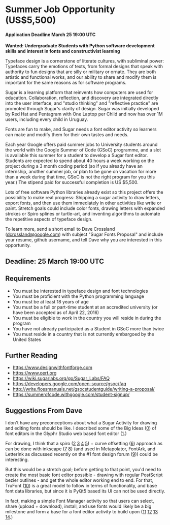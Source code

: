 # Summer Job Opportunity (US$5,500)

#### Application Deadline March 25 19:00 UTC

**Wanted: Undergraduate Students with Python software development skills and interest in fonts and constructivist learning**

Typeface design is a cornerstone of literate cultures, with subliminal power: Typefaces carry the emotions of texts, from formal designs that speak with authority to fun designs that are silly or military or ornate. They are both artistic and functional works, and our ability to share and modify them is important for the same reasons as for software programs. 

Sugar is a learning platform that reinvents how computers are used for education. Collaboration, reflection, and discovery are integrated directly into the user interface, and "studio thinking" and "reflective practice" are promoted through Sugar's clarity of design. Sugar was initially developed by Red Hat and Pentagram with One Laptop per Child and now has over 1M users, including every child in Uruguay.

Fonts are fun to make, and Sugar needs a font editor activity so learners can make and modify them for their own tastes and needs.

Each year Google offers paid summer jobs to University students around the world with the Google Summer of Code (GSoC) programme, and a slot is available this summer for a student to develop a Sugar font editor. Students are expected to spend about 40 hours a week working on the project during a 3 month coding period (so if you already have an internship, another summer job, or plan to be gone on vacation for more than a week during that time, GSoC is not the right program for you this year.) The stipend paid for successful completion is US $5,500. 

Lots of free software Python libraries already exist so this project offers the possibility to make real progress: Shipping a sugar activity to draw letters, export fonts, and then use them immediately in other activities like write or paint. Stretch goals could include color fonts, drawing letters with expanded strokes or Spiro splines or turtle-art, and inventing algorithms to automate the repetitive aspects of typeface design.

To learn more, send a short email to Dave Crossland (dcrossland@google.com) with subject "Sugar Fonts Proposal" and include your resume, github username, and tell Dave why you are interested in this opportunity. 

## Deadline: 25 March 19:00 UTC

## Requirements

- You must be interested in typeface design and font technologies
- You must be proficient with the Python programming language
- You must be at least 18 years of age
- You must be a full or part-time student at an accredited university (or have been accepted as of April 22, 2016)
- You must be eligible to work in the country you will reside in during the program
- You have not already participated as a Student in GSoC more than twice
- You must reside in a country that is not currently embargoed by the United States

## Further Reading

- https://www.designwithfontforge.com
- https://www.oert.org
- https://wiki.sugarlabs.org/go/Sugar_Labs/FAQ
- https://developers.google.com/open-source/gsoc/faq
- http://write.flossmanuals.net/gsocstudentguide/writing-a-proposal/
- https://summerofcode.withgoogle.com/student-signup/

## Suggestions From Dave

I don't have any preconceptions about what a Sugar Activity for drawing and editing fonts should be like. 
I described some of the Big Ideas ([0]) of font editors in the Glyphr Studio web based font editor ([1].)

For drawing, I think that a spiro ([2] [3] [4] [5]) + curve offsetting ([6]) approach as can be done with inkscape ([7] [8]) (and used in Metapolator, FontArk, and LetterInk as discussed recently on the #1 font design forum ([9])) could be interesting. 

But this would be a stretch goal; before getting to that point, you'd need to create the most basic font editor possible - drawing with regular PostScript bezier outlines - and get the whole editor working end to end. For that, TruFont ([10]) is a great model to follow in terms of functionality, and base font data libraries, but since it is PyQt5 based its UI can not be used directly. 

In fact, making a simple Font Manager activity so that users can select, share (upload + download), install, and use fonts would likely be a big milestone and form a base for a font editor activity to build upon ([11] [12] [13] [14].)

[0]: https://en.wikipedia.org/wiki/Big_Idea_(marketing)
[1]: https://github.com/mattlag/Glyphr-Studio/issues/94
[2]: http://raph.levien.com/spiro/ 
[3]: http://raph.levien.com/phd/phd.html 
[4]: https://www.youtube.com/watch?v=-ekZJ9h9PXU 
[5]: http://fontly.com/sandbox/spiro.html 
[6]: https://pomax.github.io/bezierinfo/#offsetting
[7]: https://www.youtube.com/watch?v=3OaLZuFZxdk 
[8]: https://www.youtube.com/watch?v=yy2fxxqEZ-A
[9]: http://typedrawers.com/discussion/1463/how-skeleton-based-type-design-could-shake-up-digital-type-design-workflows
[10]: https://github.com/trufont/
[11]: https://en.wikipedia.org/wiki/Font_management_software 
[12]: https://www.google.com/fonts
[13]: http://fontmatrix.be
[14]: https://fontmanager.github.io
